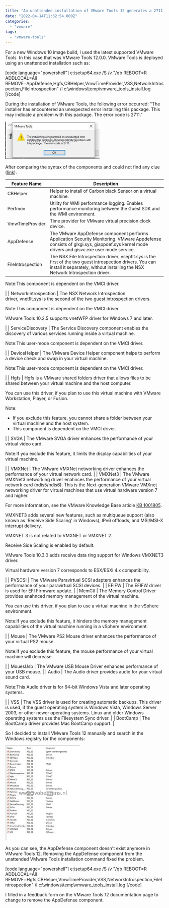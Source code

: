 ```yaml
---
title: "An unattended installation of VMware Tools 12 generates a 2711 error"
date: "2022-04-14T11:32:54.000Z"
categories: 
  - "vmware"
tags: 
  - "vmware-tools"
---
```


For a new Windows 10 image build, I used the latest supported VMware Tools  In this case that was VMware Tools 12.0.0. VMware Tools is deployed using an unattended installation such as:

\[code language="powershell"\] e:\\setup64.exe /S /v "/qb REBOOT=R ADDLOCAL=All REMOVE=AppDefense,Hgfs,CBHelper,VmwTimeProvider,VSS,NetworkIntrospection,FileIntrospection" /l c:\\windows\\temp\\vmware\_tools\_install.log \[/code\]

During the installation of VMware Tools, the following error occurred: "The installer has encountered an unexpected error installing this package. This may indicate a problem with this package. The error code is 2711."

[![](images/3-300x118.jpg)](https://www.ivobeerens.nl/wp-content/uploads/2022/04/3.jpg)

After comparing the syntax of the components and could not find any clue ([link](https://docs.vmware.com/en/VMware-Tools/12.0.0/com.vmware.vsphere.vmwaretools.doc/GUID-E45C572D-6448-410F-BFA2-F729F2CDA8AC.html)).

| Feature Name | Description |
| --- | --- |
| CBHelper | Helper to install of Carbon black Sensor on a virtual machine. |
| Perfmon | Utility for WMI performance logging. Enables performance monitoring between the Guest SDK and the WMI environment. |
| VmwTimeProvider | Time provider for VMware virtual precision clock device. |
| AppDefense | The VMware AppDefense component performs Application Security Monitoring. VMware Appdefense consists of glxgi.sys, giappdef.sys kernel mode drivers and gisvc.exe user mode service. |
| FileIntrospection | The NSX File Introspection driver, vsepflt.sys is the first of the two guest introspection drivers. You can install it separately, without installing the NSX Network Introspection driver.
Note:This component is dependent on the VMCI driver.

 |
| NetworkIntrospection | The NSX Network Introspection driver, vnetflt.sys is the second of the two guest introspection drivers.

Note:This component is dependent on the VMCI driver.

VMware Tools 10.2.5 supports vnetWFP driver for Windows 7 and later.

 |
| ServiceDiscovery | The Service Discovery component enables the discovery of various services running inside a virtual machine.

Note:This user-mode component is dependent on the VMCI driver.

 |
| DeviceHelper | The VMware Device Helper component helps to perform a device check and swap in your virtual machine.

Note:This user-mode component is dependent on the VMCI driver.

 |
| Hgfs | Hgfs is a VMware shared folders driver that allows files to be shared between your virtual machine and the host computer.

You can use this driver, if you plan to use this virtual machine with VMware Workstation, Player, or Fusion.

Note:

- If you exclude this feature, you cannot share a folder between your virtual machine and the host system.
- This component is dependent on the VMCI driver.





 |
| SVGA | The VMware SVGA driver enhances the performance of your virtual video card.

Note:If you exclude this feature, it limits the display capabilities of your virtual machine.

 |
| VMXNet | The VMware VMXNet networking driver enhances the performance of your virtual network card. |
| VMXNet3 | The VMware VMXNet3 networking driver enahnces the performance of your virtual network card (ndis5/ndis6). This is the Next-generation VMware VMXnet networking driver for virtual machines that use virtual hardware version 7 and higher.

For more information, see the VMware Knowledge Base article [KB 1001805](https://kb.vmware.com/s/article/1001805).

VMXNET3 adds several new features, such as multiqueue support (also known as 'Receive Side Scaling' in Windows), IPv6 offloads, and MSI/MSI-X interrupt delivery.

VMXNET 3 is not related to VMXNET or VMXNET 2.

Receive Side Scaling is enabled by default.

VMware Tools 10.3.0 adds receive data ring support for Windows VMXNET3 driver.

Virtual hardware version 7 corresponds to ESX/ESXi 4.x compatibility.

 |
| PVSCSI | The VMware Paravirtual SCSI adapters enhances the performance of your paravirtual SCSI devices. |
| EFIFW | The EFIFW driver is used for EFI Firmware update. |
| MemCtl | The Memory Control Driver provides enahnced memory management of the virtual machine.

You can use this driver, if you plan to use a virtual machine in the vSphere environment.

Note:If you exclude this feature, it hinders the memory management capabilities of the virtual machine running in a vSphere environment.



 |
| Mouse | The VMware PS2 Mouse driver enhances the performance of your virtual PS2 mouse.

Note:If you exclude this feature, the mouse performance of your virtual machine will decrease.

 |
| MouesUsb | The VMware USB Mouse Driver enhances performance of your USB mouse. |
| Audio | The Audio driver provides audio for your virtual sound card.

Note:This Audio driver is for 64-bit Windows Vista and later operating systems.

 |
| VSS | The VSS driver is used for creating automatic backups. This driver is used, if the guest operating system is Windows Vista, Windows Server 2003, or other newer operating systems. Linux and older Windows operating systems use the Filesystem Sync driver. |
| BootCamp | The BootCamp driver provides Mac BootCamp support. |

So I decided to install VMware Tools 12 manually and search in the Windows registry for the components:

[![](images/4-238x300.jpg)](https://www.ivobeerens.nl/wp-content/uploads/2022/04/4.jpg)

As you can see, the AppDefense component doesn't exist anymore in VMware Tools 12. Removing the AppDefense component from the unattended VMware Tools installation command fixed the problem.

\[code language="powershell"\] e:\\setup64.exe /S /v "/qb REBOOT=R ADDLOCAL=All REMOVE=Hgfs,CBHelper,VmwTimeProvider,VSS,NetworkIntrospection,FileIntrospection" /l c:\\windows\\temp\\vmware\_tools\_install.log \[/code\]

I filled in a feedback form on the VMware Tools 12 documentation page to change to remove the AppDefense component.
